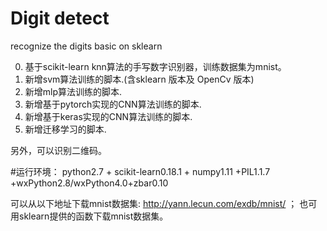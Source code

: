 # **Digit detect**

recognize the digits basic on sklearn

0. 基于scikit-learn knn算法的手写数字识别器，训练数据集为mnist。
1. 新增svm算法训练的脚本.(含sklearn 版本及 OpenCv 版本)
2. 新增mlp算法训练的脚本.
3. 新增基于pytorch实现的CNN算法训练的脚本.
4. 新增基于keras实现的CNN算法训练的脚本.
5. 新增迁移学习的脚本.

另外，可以识别二维码。

#运行环境：
python2.7 + scikit-learn0.18.1 + numpy1.11 +PIL1.1.7 +wxPython2.8/wxPython4.0+zbar0.10

可以从以下地址下载mnist数据集: http://yann.lecun.com/exdb/mnist/ ；
也可用sklearn提供的函数下载mnist数据集。
